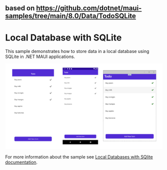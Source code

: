 ## based on https://github.com/dotnet/maui-samples/tree/main/8.0/Data/TodoSQLite

# Local Database with SQLite

This sample demonstrates how to store data in a local database using SQLite in .NET MAUI applications.

![Todo app on iOS, Android, and Windows](images/todo-list.png)

For more information about the sample see [Local Databases with SQlite documentation](https://docs.microsoft.com/dotnet/maui/data-cloud/database-sqlite).
